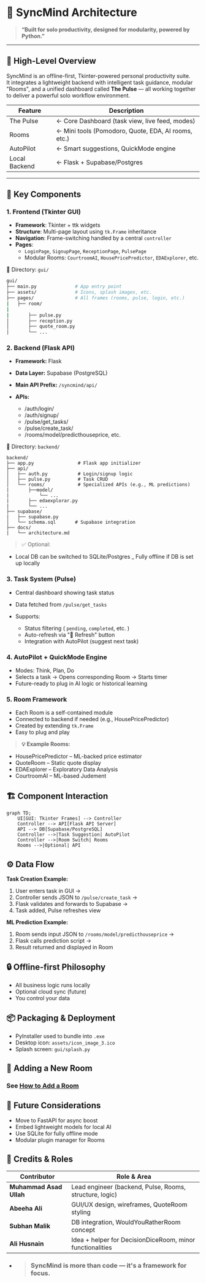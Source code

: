 # 🧠 SyncMind Architecture

> **“Built for solo productivity, designed for modularity, powered by Python.”**

---

## 📐 High-Level Overview

SyncMind is an offline-first, Tkinter-powered personal productivity suite.  
It integrates a lightweight backend with intelligent task guidance, modular "Rooms", and a unified dashboard called **The Pulse** — all working together to deliver a powerful solo workflow environment.

| Feature        | Description                                              |
|----------------|----------------------------------------------------------|
| The Pulse      | ← Core Dashboard (task view, live feed, modes)          |
| Rooms          | ← Mini tools (Pomodoro, Quote, EDA, AI rooms, etc.)     |
| AutoPilot      | ← Smart suggestions, QuickMode engine                   |
| Local Backend  | ← Flask + Supabase/Postgres                             |



---

## 🧩 Key Components

### 1. **Frontend (Tkinter GUI)**

- **Framework**: Tkinter + ttk widgets
- **Structure**: Multi-page layout using `tk.Frame` inheritance
- **Navigation**: Frame-switching handled by a central `controller`  
- **Pages**:  
  - `LoginPage`, `SignupPage`, `ReceptionPage`, `PulsePage`  
  - Modular Rooms: `CourtroomAI`, `HousePricePredictor`, `EDAExplorer`, etc.

📁 Directory: `gui/`

```bash
gui/
├── main.py              # App entry point
├── assets/              # Icons, splash images, etc.
├── pages/               # All frames (rooms, pulse, login, etc.)
|   ├── room/ 
|        
|       ├── pulse.py
│       ├── reception.py
│       ├── quote_room.py
│       └── ...
```
### 2. Backend (Flask API)
- **Framework:** Flask

- **Data Layer:** Supabase (PostgreSQL)

- **Main API Prefix:** `/syncmind/api/`

- **APIs:**


    - /auth/login/
    - /auth/signup/
    - /pulse/get_tasks/
    - /pulse/create_task/
    - /rooms/model/predicthouseprice, etc.

📁 Directory: `backend/`
```
backend/
├── app.py                # Flask app initializer
├── api/
│   ├── auth.py           # Login/signup logic
│   ├── pulse.py          # Task CRUD
│   └── rooms/            # Specialized APIs (e.g., ML predictions)
|       ├──model/
|           └── ...
|       ├── edaexplorar.py
|       └── ...
├── supabase/
|   ├── supabase.py
│   └── schema.sql       # Supabase integration
├── docs/
|   └── architecture.md
```
> ✅ Optional:
- Local DB can be switched to SQLite/Postgres
_ Fully offline if DB is set up locally

### 3. Task System (Pulse)
- Central dashboard showing task status

- Data fetched from `/pulse/get_tasks`

- Supports:

    - Status filtering ( `pending`, `completed`, etc. )
    - Auto-refresh via "🔄 Refresh" button
    - Integration with AutoPilot (suggest next task)

### 4. AutoPilot + QuickMode Engine
- Modes: Think, Plan, Do
- Selects a task → Opens corresponding Room → Starts timer
- Future-ready to plug in AI logic or historical learning

### 5. Room Framework
- Each Room is a self-contained module
- Connected to backend if needed (e.g., HousePricePredictor)
- Created by extending `tk.Frame`
- Easy to plug and play

> **💡 Example Rooms:**

- HousePricePredictor – ML-backed price estimator
- QuoteRoom – Static quote display
- EDAExplorer – Exploratory Data Analysis
- CourtroomAI – ML-based Judement

## 🏗️ Component Interaction
```mermaid
graph TD;
    UI[GUI: Tkinter Frames] --> Controller
    Controller --> API[Flask API Server]
    API --> DB[Supabase/PostgreSQL]
    Controller -->|Task Suggestion| AutoPilot
    Controller -->|Room Switch| Rooms
    Rooms -->|Optional| API
```
## ⚙️ Data Flow
**Task Creation Example:**

1. User enters task in GUI →
2. Controller sends JSON to `/pulse/create_task` →
3. Flask validates and forwards to Supabase →
4. Task added, Pulse refreshes view

**ML Prediction Example:**
1. Room sends input JSON to `/rooms/model/predicthouseprice` →
2. Flask calls prediction script →
3. Result returned and displayed in Room

## 🔒 Offline-first Philosophy
- All business logic runs locally
- Optional cloud sync (future)
- You control your data

## 📦 Packaging & Deployment
- PyInstaller used to bundle into `.exe`
- Desktop icon: `assets/icon_image_3.ico`
- Splash screen: `gui/splash.py`

## 🧩 Adding a New Room
### See [How to Add a Room](../README.md#-how-to-add-a-new-room-your-own-tool)

## 🔄 Future Considerations
- Move to FastAPI for async boost
- Embed lightweight models for local AI
- Use SQLite for fully offline mode
- Modular plugin manager for Rooms

## 👥 Credits & Roles
| Contributor             | Role & Area                                               |
| ----------------------- | --------------------------------------------------------- |
| **Muhammad Asad Ullah** | Lead engineer (backend, Pulse, Rooms, structure, logic)   |
| **Abeeha Ali**          | GUI/UX design, wireframes, QuoteRoom styling              |
| **Subhan Malik**        | DB integration, WouldYouRatherRoom concept                |
| **Ali Husnain**         | Idea + helper for DecisionDiceRoom, minor functionalities |


- > ### SyncMind is more than code — it's a framework for focus.
